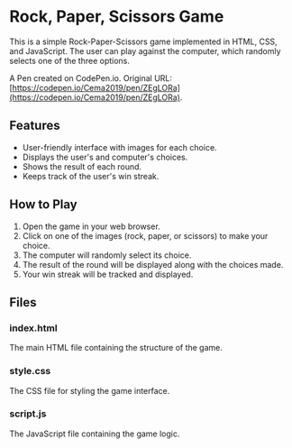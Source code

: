 # Rock, Paper, Scissors Game

This is a simple Rock-Paper-Scissors game implemented in HTML, CSS, and JavaScript. The user can play against the computer, which randomly selects one of the three options.

A Pen created on CodePen.io. Original URL: [https://codepen.io/Cema2019/pen/ZEgLORa](https://codepen.io/Cema2019/pen/ZEgLORa).

## Features

- User-friendly interface with images for each choice.
- Displays the user's and computer's choices.
- Shows the result of each round.
- Keeps track of the user's win streak.

## How to Play

1. Open the game in your web browser.
2. Click on one of the images (rock, paper, or scissors) to make your choice.
3. The computer will randomly select its choice.
4. The result of the round will be displayed along with the choices made.
5. Your win streak will be tracked and displayed.

## Files

### index.html

The main HTML file containing the structure of the game.

### style.css

The CSS file for styling the game interface.

### script.js

The JavaScript file containing the game logic.

